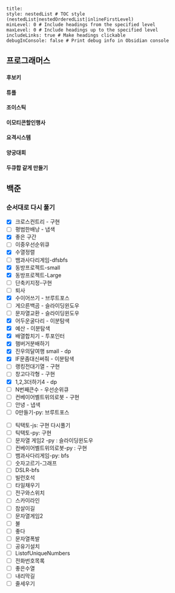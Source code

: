 ```table-of-contents
title: 
style: nestedList # TOC style (nestedList|nestedOrderedList|inlineFirstLevel)
minLevel: 0 # Include headings from the specified level
maxLevel: 0 # Include headings up to the specified level
includeLinks: true # Make headings clickable
debugInConsole: false # Print debug info in Obsidian console
```
## 프로그래머스
#### 후보키
#### 튜플
#### 조이스틱
#### 이모티콘할인행사
#### 요격시스템
#### 양궁대회
#### 두큐합 같게 만들기

## 백준

### 순서대로 다시 풀기

* [x] 크로스컨트리 - 구현
* [ ] 평범한배낭 - 냅색
* [x] 좋은 구간
* [ ] 이중우선순위큐
* [x] 수열정렬
* [ ] 뱀과사다리게임-dfsbfs
* [x] 동방프로젝트-small
* [x] 동방프로젝트-Large
* [ ] 단축키지정-구현
* [ ] 퇴사
* [x] 수이어쓰기 - 브루트포스
* [ ] 게으른백곰 - 슬라이딩윈도우
* [ ] 문자열교환 - 슬라이딩윈도우
* [x] 어두운굴다리 - 이분탐색
* [x] 예산 - 이분탐색
* [x] 배열합치기 - 투포인터
* [x] 햄버거분배하기
* [x] 진우의달여행 small - dp
* [x] IF문좀대신써줘 - 이분탐색
* [ ] 랭킹전대기열 - 구현
* [ ] 창고다각형 - 구현
* [x] 1,2,3더하기4 - dp
* [ ] N번째큰수 - 우선순위큐
* [ ] 컨베이어벨트위의로봇 - 구현
* [ ] 안녕 - 냅색
* [ ] 0만들기-py: 브루트포스
- [ ] 틱택토-js: 구현 다시풀기
- [ ] 틱택토-py: 구현
- [ ] 문자열 게임2 -py : 슬라이딩윈도우
- [ ] 컨베이어벨트위의로봇-py : 구현
- [ ] 뱀과사다리게임-py: bfs
- [ ] 숫자고르기-그래프
- [ ] DSLR-bfs
- [ ] 빌런호석
- [ ] 타일채우기
- [ ] 전구와스위치
- [ ] 스카이라인
- [ ] 참살이길
- [ ] 문자열게임2
- [ ] 불
- [ ] 좋다
- [ ] 문자열폭발
- [ ] 공유기설치
- [ ] ListofUniqueNumbers
- [ ] 전화번호목록
- [ ] 좋은수열
- [ ] 내리막길
- [ ] 줄세우기